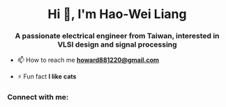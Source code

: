 <h1 align="center">Hi 👋, I'm Hao-Wei Liang</h1>
<h3 align="center">A passionate electrical engineer from Taiwan, interested in VLSI design and signal processing</h3>

- 📫 How to reach me **howard881220@gmail.com**

- ⚡ Fun fact **I like cats**

<h3 align="left">Connect with me:</h3>
<p align="left">
</p>
